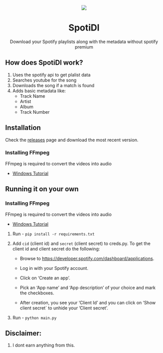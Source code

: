 <div align="center">
<img src="https://i.imgur.com/7qSZ9rC.png" />

# SpotiDl
Download your Spotify playlists along with the metadata without spotify premium
</div>

## How does SpotiDl work?
1. Uses the spotify api to get plalist data
2. Searches youtube for the song
3. Downloads the song if a match is found
4. Adds basic metadata like:
    - Track Name
    - Artist
    - Album
    - Track Number

## Installation
Check the [releases](https://github.com/shikhar006/SpotiDl/releases) page and download the most recent version.

### Installing FFmpeg
FFmpeg is required to convert the videos into audio
- [Windows Tutorial](https://windowsloop.com/install-ffmpeg-windows-10/)

## Running it on your own

### Installing FFmpeg
FFmpeg is required to convert the videos into audio
- [Windows Tutorial](https://windowsloop.com/install-ffmpeg-windows-10/)

1. Run - `pip install -r requirements.txt`
2. Add `cid` (client id) and `secret` (client secret) to creds.py. To get the client id and client secret do the following:

    - Browse to https://developer.spotify.com/dashboard/applications.

    - Log in with your Spotify account.

    - Click on ‘Create an app’.

    - Pick an ‘App name’ and ‘App description’ of your choice and mark the checkboxes.

    - After creation, you see your ‘Client Id’ and you can click on ‘Show client secret` to unhide your ’Client secret’.
3. Run - `python main.py`


## Disclaimer:
1. I dont earn anything from this.